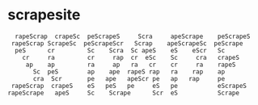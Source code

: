 # scrapesite
                                                                        
                                                                         
      rapeScrap  crapeSc  peScrapeS     Scra     apeScrape    peScrapeS  
     rapeScrap ScrapeSc  peScrapeScr   Scrap    apeScrapeSc  peScrape    
      peS      cr         Sc    Scra  Sc apeS    eS    eScr   Sc         
        cr     ra         cr     rap  cr  eSc    Sc     cra   crapeS     
         ap    ap         ra     ap   ra   cr    cr     ra    rapeS      
           Sc  peS        ap    ape  rapeS rap   ra    rap    ap         
           cra  Scr       pe   ape   apeScr pe   ap   rap     pe         
     rapeScrap  crapeS    eS   peS   pe     eS   pe           eScrapeS   
    rapeScrape   apeS     Sc    Scrape      Scr  eS           Scrape     
                                                                         